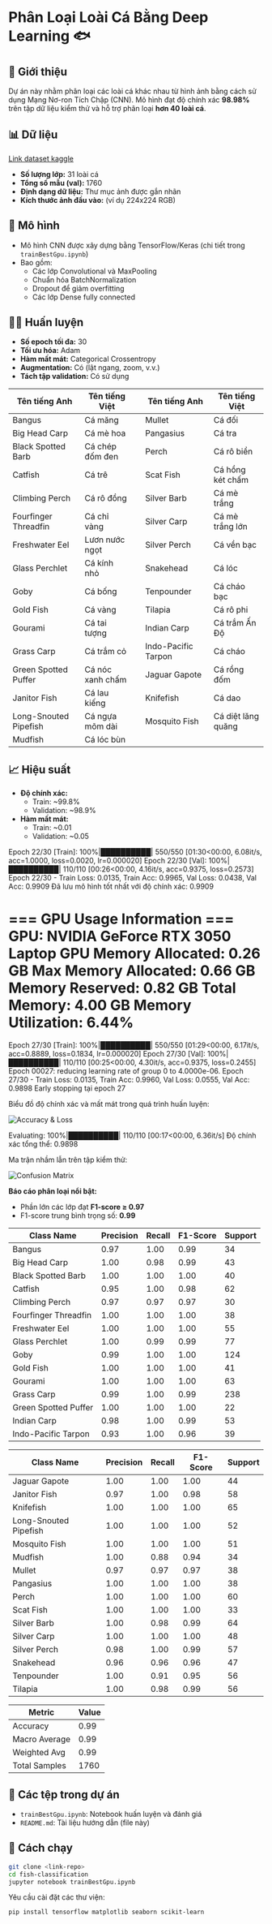 # Phân Loại Loài Cá Bằng Deep Learning 🐟

## 📌 Giới thiệu

Dự án này nhằm phân loại các loài cá khác nhau từ hình ảnh bằng cách sử dụng Mạng Nơ-ron Tích Chập (CNN). Mô hình đạt độ chính xác **98.98%** trên tập dữ liệu kiểm thử và hỗ trợ phân loại **hơn 40 loài cá**.

## 📊 Dữ liệu

[Link dataset kaggle](https://www.kaggle.com/datasets/markdaniellampa/fish-dataset)

- **Số lượng lớp:** 31 loài cá
- **Tổng số mẫu (val):** 1760
- **Định dạng dữ liệu:** Thư mục ảnh được gắn nhãn
- **Kích thước ảnh đầu vào:** (ví dụ 224x224 RGB)

## 🧠 Mô hình

- Mô hình CNN được xây dựng bằng TensorFlow/Keras (chi tiết trong `trainBestGpu.ipynb`)
- Bao gồm:
  - Các lớp Convolutional và MaxPooling
  - Chuẩn hóa BatchNormalization
  - Dropout để giảm overfitting
  - Các lớp Dense fully connected

## 🏋️‍♂️ Huấn luyện

- **Số epoch tối đa:** 30
- **Tối ưu hóa:** Adam
- **Hàm mất mát:** Categorical Crossentropy
- **Augmentation:** Có (lật ngang, zoom, v.v.)
- **Tách tập validation:** Có sử dụng

| Tên tiếng Anh          | Tên tiếng Việt         |    | Tên tiếng Anh          | Tên tiếng Việt         |
|------------------------|------------------------|----|------------------------|------------------------|
| Bangus                | Cá măng                |    | Mullet                | Cá đối                |
| Big Head Carp         | Cá mè hoa              |    | Pangasius             | Cá tra                |
| Black Spotted Barb    | Cá chép đốm đen        |    | Perch                 | Cá rô biển            |
| Catfish               | Cá trê                 |    | Scat Fish             | Cá hồng két chấm       |
| Climbing Perch        | Cá rô đồng             |    | Silver Barb           | Cá mè trắng            |
| Fourfinger Threadfin  | Cá chỉ vàng            |    | Silver Carp           | Cá mè trắng lớn        |
| Freshwater Eel        | Lươn nước ngọt         |    | Silver Perch          | Cá vền bạc             |
| Glass Perchlet        | Cá kính nhỏ            |    | Snakehead             | Cá lóc                 |
| Goby                  | Cá bống                |    | Tenpounder            | Cá cháo bạc            |
| Gold Fish             | Cá vàng                |    | Tilapia               | Cá rô phi              |
| Gourami               | Cá tai tượng           |    | Indian Carp           | Cá trắm Ấn Độ          |
| Grass Carp            | Cá trắm cỏ             |    | Indo-Pacific Tarpon   | Cá cháo                |
| Green Spotted Puffer  | Cá nóc xanh chấm       |    | Jaguar Gapote         | Cá rồng đốm            |
| Janitor Fish          | Cá lau kiếng           |    | Knifefish             | Cá dao                 |
| Long-Snouted Pipefish | Cá ngựa mõm dài        |    | Mosquito Fish         | Cá diệt lăng quăng     |
| Mudfish               | Cá lóc bùn             |    |                        |                        |


## 📈 Hiệu suất

- **Độ chính xác:**
  - Train: ~99.8%
  - Validation: ~98.9%
- **Hàm mất mát:**
  - Train: ~0.01
  - Validation: ~0.05


Epoch 22/30 [Train]: 100%|██████████| 550/550 [01:30<00:00,  6.08it/s, acc=1.0000, loss=0.0020, lr=0.000020]
Epoch 22/30 [Val]: 100%|██████████| 110/110 [00:26<00:00,  4.16it/s, acc=0.9375, loss=0.2573]
Epoch 22/30 - Train Loss: 0.0135, Train Acc: 0.9965, Val Loss: 0.0438, Val Acc: 0.9909
Đã lưu mô hình tốt nhất với độ chính xác: 0.9909

=== GPU Usage Information ===
GPU: NVIDIA GeForce RTX 3050 Laptop GPU
Memory Allocated: 0.26 GB
Max Memory Allocated: 0.66 GB
Memory Reserved: 0.82 GB
Total Memory: 4.00 GB
Memory Utilization: 6.44%
=============================

Epoch 27/30 [Train]: 100%|██████████| 550/550 [01:29<00:00,  6.17it/s, acc=0.8889, loss=0.1834, lr=0.000020]
Epoch 27/30 [Val]: 100%|██████████| 110/110 [00:25<00:00,  4.30it/s, acc=0.9375, loss=0.2455]
Epoch 00027: reducing learning rate of group 0 to 4.0000e-06.
Epoch 27/30 - Train Loss: 0.0135, Train Acc: 0.9960, Val Loss: 0.0555, Val Acc: 0.9898
Early stopping tại epoch 27

Biểu đồ độ chính xác và mất mát trong quá trình huấn luyện:

![Accuracy & Loss](https://github.com/user-attachments/assets/835a2f62-e595-4b3f-8727-6f1777565745)

Evaluating: 100%|██████████| 110/110 [00:17<00:00,  6.36it/s]
Độ chính xác tổng thể: 0.9898

Ma trận nhầm lẫn trên tập kiểm thử:

![Confusion Matrix](https://github.com/user-attachments/assets/088db298-c7a2-48fe-9b98-c5932cb7d619)



**Báo cáo phân loại nổi bật:**
- Phần lớn các lớp đạt **F1-score ≥ 0.97**
- F1-score trung bình trọng số: **0.99**

| Class Name           | Precision | Recall | F1-Score | Support |
| -------------------- | --------- | ------ | -------- | ------- |
| Bangus               | 0.97      | 1.00   | 0.99     | 34      |
| Big Head Carp        | 1.00      | 0.98   | 0.99     | 43      |
| Black Spotted Barb   | 1.00      | 1.00   | 1.00     | 40      |
| Catfish              | 0.95      | 1.00   | 0.98     | 62      |
| Climbing Perch       | 0.97      | 0.97   | 0.97     | 30      |
| Fourfinger Threadfin | 1.00      | 1.00   | 1.00     | 38      |
| Freshwater Eel       | 1.00      | 1.00   | 1.00     | 55      |
| Glass Perchlet       | 1.00      | 0.99   | 0.99     | 77      |
| Goby                 | 0.99      | 1.00   | 1.00     | 124     |
| Gold Fish            | 1.00      | 1.00   | 1.00     | 41      |
| Gourami              | 1.00      | 1.00   | 1.00     | 63      |
| Grass Carp           | 0.99      | 1.00   | 0.99     | 238     |
| Green Spotted Puffer | 1.00      | 1.00   | 1.00     | 22      |
| Indian Carp          | 0.98      | 1.00   | 0.99     | 53      |
| Indo-Pacific Tarpon  | 0.93      | 1.00   | 0.96     | 39      |


| Class Name            | Precision | Recall | F1-Score | Support |
| --------------------- | --------- | ------ | -------- | ------- |
| Jaguar Gapote         | 1.00      | 1.00   | 1.00     | 44      |
| Janitor Fish          | 0.97      | 1.00   | 0.98     | 58      |
| Knifefish             | 1.00      | 1.00   | 1.00     | 65      |
| Long-Snouted Pipefish | 1.00      | 1.00   | 1.00     | 52      |
| Mosquito Fish         | 1.00      | 1.00   | 1.00     | 51      |
| Mudfish               | 1.00      | 0.88   | 0.94     | 34      |
| Mullet                | 0.97      | 0.97   | 0.97     | 38      |
| Pangasius             | 1.00      | 1.00   | 1.00     | 38      |
| Perch                 | 1.00      | 1.00   | 1.00     | 60      |
| Scat Fish             | 1.00      | 1.00   | 1.00     | 33      |
| Silver Barb           | 1.00      | 0.98   | 0.99     | 64      |
| Silver Carp           | 1.00      | 1.00   | 1.00     | 48      |
| Silver Perch          | 0.98      | 1.00   | 0.99     | 57      |
| Snakehead             | 0.96      | 0.96   | 0.96     | 47      |
| Tenpounder            | 1.00      | 0.91   | 0.95     | 56      |
| Tilapia               | 1.00      | 0.98   | 0.99     | 56      |


| Metric        | Value |
| ------------- | ----- |
| Accuracy      | 0.99  |
| Macro Average | 0.99  |
| Weighted Avg  | 0.99  |
| Total Samples | 1760  |


## 📁 Các tệp trong dự án

- `trainBestGpu.ipynb`: Notebook huấn luyện và đánh giá
- `README.md`: Tài liệu hướng dẫn (file này)

## 🚀 Cách chạy

```bash
git clone <link-repo>
cd fish-classification
jupyter notebook trainBestGpu.ipynb
```

Yêu cầu cài đặt các thư viện:

```bash
pip install tensorflow matplotlib seaborn scikit-learn
```


